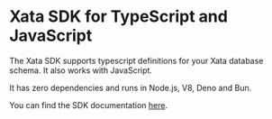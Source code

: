 # Xata SDK for TypeScript and JavaScript

The Xata SDK supports typescript definitions for your Xata database schema. It also works with JavaScript.

It has zero dependencies and runs in Node.js, V8, Deno and Bun.

You can find the SDK documentation [here](https://xata.io/docs/typescript-client/overview).

